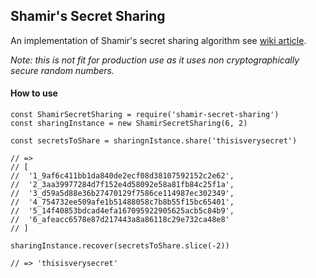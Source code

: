 ## Shamir's Secret Sharing

An implementation of Shamir's secret sharing algorithm see [wiki article](https://en.wikipedia.org/wiki/Shamir%27s_Secret_Sharing).

_Note: this is not fit for production use as it uses non cryptographically secure random numbers._

#### How to use

```JS
const ShamirSecretSharing = require('shamir-secret-sharing')
const sharingInstance = new ShamirSecretSharing(6, 2)

const secretsToShare = sharingnIstance.share('thisisverysecret')

// => 
// [
//  '1_9af6c411bb1da840de2ecf08d38107592152c2e62',
//  '2_3aa39977284d7f152e4d58092e58a81fb84c25f1a',
//  '3_d59a5d88e36b27470129f7586ce114987ec302349',
//  '4_754732ee509afe1b51488058c7b8b55f15bc65401',
//  '5_14f40853bdcad4efa167095922905625acb5c84b9',
//  '6_afeacc6578e87d217443a8a86118c29e732ca48e8'
// ]

sharingInstance.recover(secretsToShare.slice(-2))

// => 'thisisverysecret'
```
